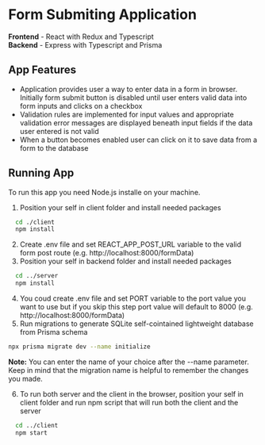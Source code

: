 # Form Submiting Application
**Frontend** - React with Redux and Typescript<br />
**Backend** - Express with Typescript and Prisma<br />

## App Features
- Application provides user a way to enter data in a form in browser. Initially form submit button is disabled until user enters valid data into form inputs and clicks on a checkbox
- Validation rules are implemented for input values and appropriate validation error messages are displayed beneath input fields if the data user entered is not valid 
- When a button becomes enabled user can click on it to save data from a form to the database

## Running App
To run this app you need Node.js installe on your machine.
1. Position your self in client folder and install needed packages
```bash
  cd ./client
  npm install
```
2. Create .env file and set REACT_APP_POST_URL variable to the valid form post route (e.g. http://localhost:8000/formData)
3. Position your self in backend folder and install needed packages
```bash
  cd ../server
  npm install
```
4. You coud create .env file and set PORT variable to the port value you want to use but if you skip this step port value will default to 8000 (e.g. http://localhost:8000/formData)
5. Run migrations to generate SQLite self-cointained lightweight database from Prisma schema
```bash
npx prisma migrate dev --name initialize
```
**Note:** You can enter the name of your choice after the --name parameter. Keep in mind that the migration name is helpful to remember the changes you made.

6. To run both server and the client in the browser, position your self in client folder and run npm script that will run both the client and the server
```bash
  cd ../client
  npm start
```
